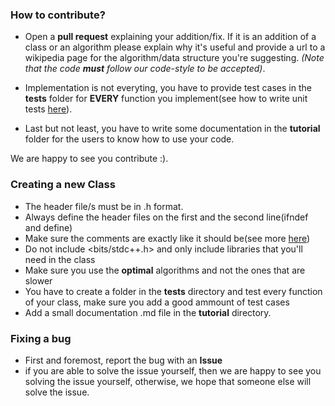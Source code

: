 ### **How to contribute?** 

* Open a **pull request** explaining your addition/fix. If it is an addition of a class or an algorithm please explain why it's useful and provide a url to a wikipedia page for the algorithm/data structure you're suggesting. *(Note that the code **must** follow our code-style to be accepted)*.

* Implementation is not everyting, you have to provide test cases in the **tests** folder for **EVERY** function you implement(see how to write unit tests [here](UNIT_TESTS.md)).

* Last but not least, you have to write some documentation in the **tutorial** folder for the users to know how to use your code. 

We are happy to see you contribute :).  

### **Creating a new Class**

* The header file/s must be in .h format.
* Always define the header files on the first and the second line(ifndef and define)
* Make sure the comments are exactly like it should be(see more [here](COMMENTS.md))
* Do not include <bits/stdc++.h> and only include libraries that you'll need in the class
* Make sure you use the **optimal** algorithms and not the ones that are slower
* You have to create a folder in the **tests** directory and test every function of your class, make sure you add a good ammount of test cases
* Add a small documentation .md file in the **tutorial** directory.


### **Fixing a bug**

* First and foremost, report the bug with an **Issue**
* if you are able to solve the issue yourself, then we are happy to see you solving the issue yourself, otherwise, we hope that someone else will solve the issue.